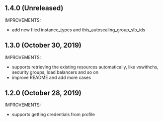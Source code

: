 ## 1.4.0 (Unreleased)

IMPROVEMENTS:

- add new filed instance_types and this_autoscaling_group_slb_ids

## 1.3.0 (October 30, 2019)

IMPROVEMENTS:

- supports retrieving the existing resources automatically, like vswithchs, security groups, load balancers and so on
- improve README and add more cases

## 1.2.0 (October 28, 2019)

IMPROVEMENTS:

- supports getting credentials from profile


